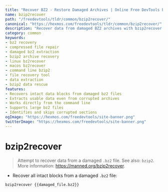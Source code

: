 ```yaml
---
title: "Recover BZ2 - Restore Damaged Archives | Online Free DevTools by Hexmos"
name: bzip2recover
path: "/freedevtools/tldr/common/bzip2recover/"
canonical: "https://hexmos.com/freedevtools/tldr/common/bzip2recover/"
description: "Recover data from damaged BZ2 archives with bzip2recover. Restore intact blocks from corrupted compressed files. Free online tool, no registration required."
category: common
keywords:
- bz2 recovery
- compressed file repair
- damaged bz2 extraction
- bzip2 archive recovery
- linux bz2recover
- macos bz2recover
- command line bzip2
- file recovery tool
- data extraction
- bzip2 data rescue
features:
- Recovers intact data blocks from damaged bz2 files
- Extracts usable data even from corrupted archives
- Works directly from the command line
- Supports large bz2 files
- Identifies and skips corrupted sections
ogImage: "https://hexmos.com/freedevtools/site-banner.png"
twitterImage: "https://hexmos.com/freedevtools/site-banner.png"
---
```


# bzip2recover

> Attempt to recover data from a damaged `.bz2` file.
> See also: `bzip2`.
> More information: <https://manned.org/bzip2recover>.

- Recover all intact blocks from a damaged `.bz2` file:

`bzip2recover {{damaged_file.bz2}}`
